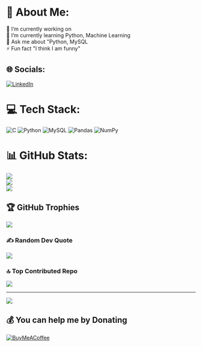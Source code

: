 # 💫 About Me:
🔭 I’m currently working on  <br>🌱 I’m currently learning  Python, Machine Learning <br>💬 Ask me about  "Python, MySQL  <br>⚡ Fun fact  "I think I am funny"


## 🌐 Socials:
[![LinkedIn](https://img.shields.io/badge/LinkedIn-%230077B5.svg?logo=linkedin&logoColor=white)](https://linkedin.com/in/https://www.linkedin.com/in/niteesh-kumar-3826631b4/) 

# 💻 Tech Stack:
![C](https://img.shields.io/badge/c-%2300599C.svg?style=for-the-badge&logo=c&logoColor=white) ![Python](https://img.shields.io/badge/python-3670A0?style=for-the-badge&logo=python&logoColor=ffdd54) ![MySQL](https://img.shields.io/badge/mysql-%2300f.svg?style=for-the-badge&logo=mysql&logoColor=white) ![Pandas](https://img.shields.io/badge/pandas-%23150458.svg?style=for-the-badge&logo=pandas&logoColor=white) ![NumPy](https://img.shields.io/badge/numpy-%23013243.svg?style=for-the-badge&logo=numpy&logoColor=white)
# 📊 GitHub Stats:
![](https://github-readme-stats.vercel.app/api?username=ni30sh-kumar&theme=dark&hide_border=true&include_all_commits=true&count_private=false)<br/>
![](https://github-readme-streak-stats.herokuapp.com/?user=ni30sh-kumar&theme=dark&hide_border=true)<br/>
![](https://github-readme-stats.vercel.app/api/top-langs/?username=ni30sh-kumar&theme=dark&hide_border=true&include_all_commits=true&count_private=false&layout=compact)

## 🏆 GitHub Trophies
![](https://github-profile-trophy.vercel.app/?username=ni30sh-kumar&theme=radical&no-frame=true&no-bg=true&margin-w=4)

### ✍️ Random Dev Quote
![](https://quotes-github-readme.vercel.app/api?type=horizontal&theme=tokyonight)

### 🔝 Top Contributed Repo
![](https://github-contributor-stats.vercel.app/api?username=ni30sh-kumar&limit=5&theme=dark&combine_all_yearly_contributions=true)

---
[![](https://visitcount.itsvg.in/api?id=ni30sh-kumar&icon=0&color=0)](https://visitcount.itsvg.in)

  ## 💰 You can help me by Donating
  [![BuyMeACoffee](https://img.shields.io/badge/Buy%20Me%20a%20Coffee-ffdd00?style=for-the-badge&logo=buy-me-a-coffee&logoColor=black)](https://buymeacoffee.com/Ni30sh) 

  
<!-- Proudly created with GPRM ( https://gprm.itsvg.in ) -->
